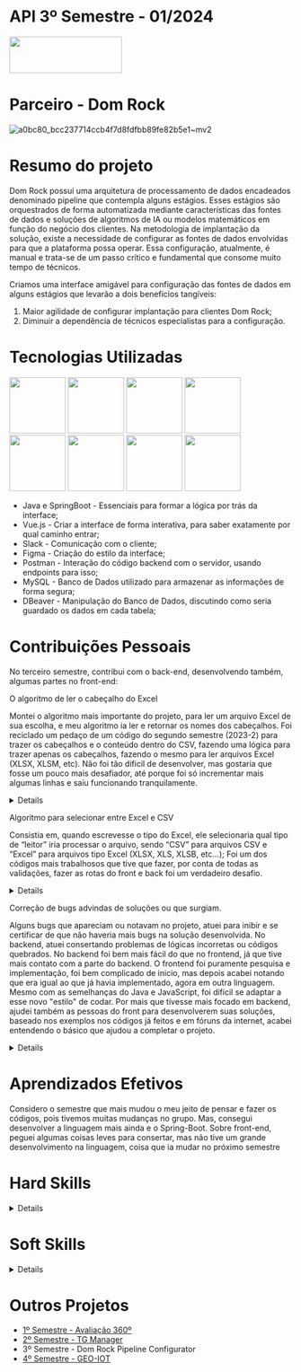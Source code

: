 # API 3º Semestre - 01/2024

<a href="https://github.com/wiz-fatec/dom-rock-pipeline-configurator">
  <img src="https://img.shields.io/badge/GitHub-181717?style=for-the-badge&logo=github&logoColor=white"  width="200" height="65" />
</a>

# Parceiro - Dom Rock
![a0bc80_bcc237714ccb4f7d8fdfbb89fe82b5e1~mv2](https://github.com/user-attachments/assets/4fd76054-9187-4ff9-b23a-afacb5c039b8)

# Resumo do projeto
  Dom Rock possui uma arquitetura de processamento de dados encadeados denominado pipeline que contempla alguns estágios. Esses estágios são orquestrados de forma automatizada mediante características das fontes de dados e soluções de algoritmos de IA ou modelos matemáticos em função do negócio dos clientes. Na metodologia de implantação da solução, existe a 
necessidade de configurar as fontes de dados envolvidas para que a plataforma possa operar. Essa configuração, atualmente, é manual e trata-se de um passo crítico e fundamental que consome muito tempo de técnicos.  

  Criamos uma interface amigável para configuração das fontes de dados em alguns estágios que levarão a dois benefícios tangíveis:  
  
1) Maior agilidade de configurar implantação para clientes Dom Rock;
2) Diminuir a dependência de técnicos especialistas para a configuração.

# Tecnologias Utilizadas
<img src="https://cdn.jsdelivr.net/gh/devicons/devicon@latest/icons/java/java-original.svg" width="100" height="100"/> <img src="https://cdn.jsdelivr.net/gh/devicons/devicon@latest/icons/spring/spring-original.svg" width="100" height="100" /> <img src="https://cdn.jsdelivr.net/gh/devicons/devicon@latest/icons/slack/slack-original.svg" width="100" height="100" /> <img src="https://cdn.jsdelivr.net/gh/devicons/devicon@latest/icons/figma/figma-original.svg" width="100" height="100" /> <img src="https://cdn.jsdelivr.net/gh/devicons/devicon@latest/icons/postman/postman-original.svg" width="100" height="100" /> <img src="https://cdn.jsdelivr.net/gh/devicons/devicon@latest/icons/vuejs/vuejs-original.svg" width="100" height="100" /> <img src="https://cdn.jsdelivr.net/gh/devicons/devicon@latest/icons/mysql/mysql-original.svg" width="100" height="100" /> <img src="https://cdn.jsdelivr.net/gh/devicons/devicon@latest/icons/dbeaver/dbeaver-original.svg" width="100" height="100" />

-	Java e SpringBoot - Essenciais para formar a lógica por trás da interface;
-	Vue.js - Criar a interface de forma interativa, para saber exatamente por qual caminho entrar;
-	Slack - Comunicação com o cliente;
-	Figma - Criação do estilo da interface;
-	Postman - Interação do código backend com o servidor, usando endpoints para isso;
-	MySQL - Banco de Dados utilizado para armazenar as informações de forma segura;
-	DBeaver - Manipulação do Banco de Dados, discutindo como seria guardado os dados em cada tabela;

# Contribuições Pessoais
No terceiro semestre, contribui com o back-end, desenvolvendo também, algumas partes no front-end:

O algoritmo de ler o cabeçalho do Excel

Montei o algoritmo mais importante do projeto, para ler um arquivo Excel de sua escolha, e meu algoritmo ia ler e retornar os nomes dos cabeçalhos. 
Foi reciclado um pedaço de um código do segundo semestre (2023-2) para trazer os cabeçalhos e o conteúdo dentro do CSV, fazendo uma lógica para trazer apenas os cabeçalhos, fazendo o mesmo para ler arquivos Excel (XLSX, XLSM, etc). Não foi tão dificil de desenvolver, mas gostaria que fosse um pouco mais desafiador, até porque foi só incrementar mais algumas linhas e saiu funcionando tranquilamente.

<details>

<img width="416" alt="primeira_contribuicao" src="https://github.com/user-attachments/assets/77218d9f-c399-46a7-9e97-186ffda80aa2">

</details>
  
Algoritmo para selecionar entre Excel e CSV

Consistia em, quando escrevesse o tipo do Excel, ele selecionaria qual tipo de “leitor” iria processar o arquivo, sendo “CSV” para arquivos CSV e “Excel” para arquivos tipo Excel (XLSX, XLS, XLSB, etc...);
Foi um dos códigos mais trabalhosos que tive que fazer, por conta de todas as validações, fazer as rotas do front e back foi um verdadeiro desafio.

<details>

<img width="331" alt="segunda_contribuicao" src="https://github.com/user-attachments/assets/b049332b-4898-4e5f-b620-fd5386436419">

</details>

Correção de bugs advindas de soluções ou que surgiam.

Alguns bugs que apareciam ou notavam no projeto, atuei para inibir e se certificar de que não haveria mais bugs na solução desenvolvida. No backend, atuei consertando problemas de lógicas incorretas ou códigos quebrados.
No backend foi bem mais fácil do que no frontend, já que tive mais contato com a parte do backend. O frontend foi puramente pesquisa e implementação, foi bem complicado de inicio, mas depois acabei notando que era igual ao que já havia implementado, agora em outra linguagem. Mesmo com as semelhanças do Java e JavaScript, foi dificil se adaptar a esse novo "estilo" de codar.
Por mais que tivesse mais focado em backend, ajudei também as pessoas do front para desenvolverem suas soluções, baseado nos exemplos nos códigos já feitos e em fóruns da internet, acabei entendendo o básico que ajudou a completar o projeto. 

<details>

<img width="511" alt="terceira_contribuicao" src="https://github.com/user-attachments/assets/fe2777bb-fd83-494e-9915-01055edcfaf7">

</details>

# Aprendizados Efetivos
Considero o semestre que mais mudou o meu jeito de pensar e fazer os códigos, pois tivemos muitas mudanças no grupo. Mas, consegui desenvolver a linguagem mais ainda e o Spring-Boot. Sobre front-end, peguei algumas coisas leves para consertar, mas não tive um grande desenvolvimento na linguagem, coisa que ia mudar no próximo semestre

# Hard Skills

<details>

| Habilidade |	Classificação |
| :-----: | :-----: |
| GitHub |	★★★☆☆ |
| Java | ★★★☆☆ |
| Spring Boot | ★★★☆☆ |
| TypeScript | ★☆☆☆☆ |
| JavaScript | ★☆☆☆☆ |
| Vue.js | ★☆☆☆☆ |
| CSS | ★☆☆☆☆ |
| HTML | ★☆☆☆☆ |

</details>

# Soft Skills
<details>

| Habilidade |	Classificação |
| :-----: | :-----: |
| Pró-atividade |	★★★☆☆ |
| Autonomia | ★★★☆☆ |

</details>

# Outros Projetos
- [1º Semestre - Avaliação 360º](../1sem/README.md)
- [2º Semestre - TG Manager](../2sem/README.md)
- 3º Semestre - Dom Rock Pipeline Configurator
- [4º Semestre - GEO-IOT](../4sem/README.md)
